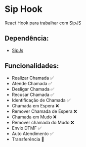 # Sip Hook
React Hook para trabalhar com SipJS

## Dependência:
- [SipJs](https://sipjs.com/)

## Funcionalidades:

 - Realizar Chamada ✅
 - Atende Chamada ✅
 - Desligar Chamada ✅
 - Recusar Chamada ✅
 - Identificação de Chamada ✅
- Chamada em Espera ❌
- Remover Chamada de Espera ❌
- Chamada em Mudo ❌
- Remover chamada do Mudo ❌
- Envio DTMF ✅
- Auto Atendimento ✅
- Transferência 🚧

